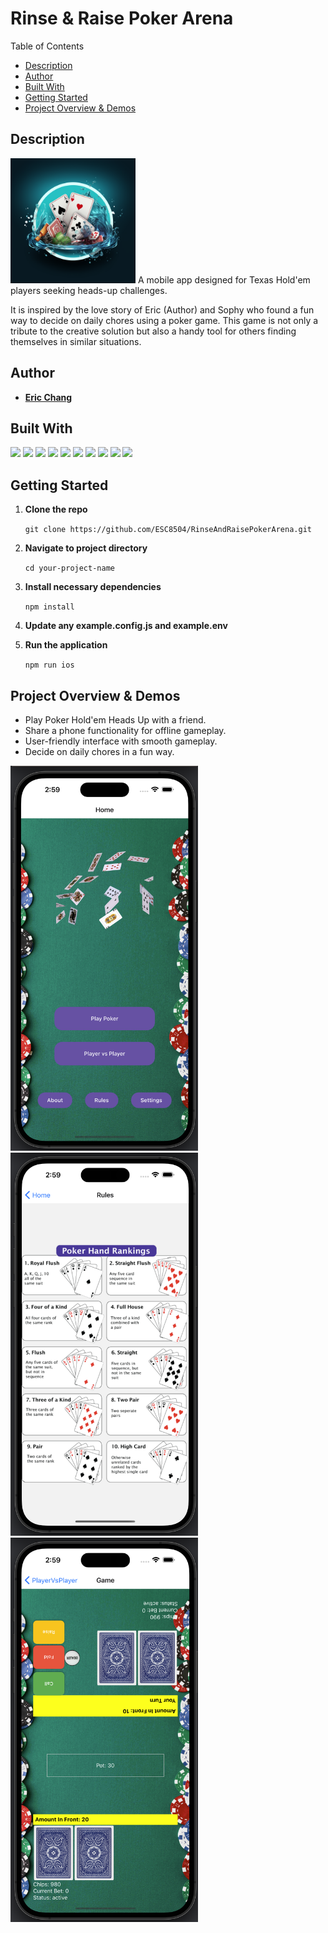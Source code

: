 # Rinse & Raise Poker Arena

Table of Contents
- [Description](#description)
- [Author](#author)
- [Built With](#built-with)
- [Getting Started](#getting-started)
- [Project Overview & Demos](#project-overview--demos)

 ## Description
<img src="./assets/screenShots/my_app_icon.png" alt="Game Screenshot" width="200"/>
A mobile app designed for Texas Hold'em players seeking heads-up challenges.

It is inspired by the love story of Eric (Author) and Sophy who found a fun way to decide on daily chores using a poker game. 
This game is not only a tribute to the creative solution but also a handy tool for others finding themselves in similar situations.

## Author

- [**Eric Chang**](https://github.com/ESC8504)

## Built With
![](https://img.shields.io/badge/-JavaScript-F7DF1E?style=flat-square&logo=javascript&logoColor=black) 
![](https://img.shields.io/badge/-TypeScript-3178C6?style=flat-square&logo=typescript&logoColor=white) 
![](https://img.shields.io/badge/-React-61DAFB?style=flat-square&logo=react&logoColor=black) 
![](https://img.shields.io/badge/-React_Native-61DAFB?style=flat-square&logo=react&logoColor=black) 
![](https://img.shields.io/badge/-Node.js-339933?style=flat-square&logo=node.js&logoColor=white) 
![](https://img.shields.io/badge/-Express-black?style=flat-square&logo=express&logoColor=white) 
![](https://img.shields.io/badge/-Git-F05032?style=flat-square&logo=git&logoColor=white) 
![](https://img.shields.io/badge/-ESLint-4B32C3?style=flat-square&logo=eslint&logoColor=white) 
![](https://img.shields.io/badge/-React_Native_Paper-2563EB?style=flat-square&logo=react&logoColor=white) 
![](https://img.shields.io/badge/-Redux-764ABC?style=flat-square&logo=redux&logoColor=white)

## Getting Started

1. **Clone the repo**

   `git clone https://github.com/ESC8504/RinseAndRaisePokerArena.git`

3. **Navigate to project directory**
   
   `cd your-project-name`

5. **Install necessary dependencies**
   
   `npm install`

6. **Update any example.config.js and example.env**

7. **Run the application**

   `npm run ios`


## Project Overview & Demos

- Play Poker Hold'em Heads Up with a friend.
- Share a phone functionality for offline gameplay.
- User-friendly interface with smooth gameplay.
- Decide on daily chores in a fun way.
<p float="left">
  <img src="./assets/screenShots/homeScreen.png" alt="Game Screenshot1" width="300" />
  <img src="./assets/screenShots/aboutScreen.png" alt="Game Screenshot2" width="300" /> 
  <img src="./assets/screenShots/gameScreen.png" alt="Game Screenshot3" width="300" />
</p>


